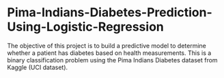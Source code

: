 # Pima-Indians-Diabetes-Prediction-Using-Logistic-Regression
The objective of this project is to build a predictive model to determine whether a patient has diabetes based on health measurements. This is a binary classification problem using the Pima Indians Diabetes dataset from Kaggle (UCI dataset).

